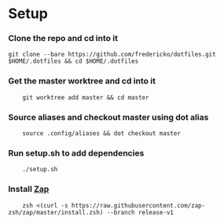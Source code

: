 # Setup

### Clone the repo and cd into it
``
    git clone --bare https://github.com/fredericko/dotfiles.git $HOME/.dotfiles && cd $HOME/.dotfiles 
``

### Get the master worktree and cd into it
```
    git worktree add master && cd master

```

### Source aliases and checkout master using dot alias
```
    source .config/aliases && dot checkout master
```

### Run setup.sh to add dependencies
```
    ./setup.sh
```

### Install [Zap](https://www.zapzsh.com/)
```
    zsh <(curl -s https://raw.githubusercontent.com/zap-zsh/zap/master/install.zsh) --branch release-v1
```


